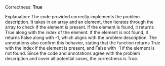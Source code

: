 Correctness: **True**

Explanation: The code provided correctly implements the problem description. It takes in an array and an element, then iterates through the array to check if the element is present. If the element is found, it returns True along with the index of the element. If the element is not found, it returns False along with -1, which aligns with the problem description. The annotations also confirm this behavior, stating that the function returns True with the index if the element is present, and False with -1 if the element is not found. Since the code and annotations agree with the problem description and cover all potential cases, the correctness is True.